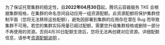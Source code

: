 为了保证托管集群的稳定性，自**2022年04月30日**起，腾讯云容器服务 TKE 会根据集群规格，在集群的命名空间自动应用一组资源配额。此资源配额将保护集群控制平面（您将无法移除这些配额），避免因部署到集群的应用存在潜在 Bug 而导致集群不可用。若您的集群实际用量已超过配额，需要您升级集群规格或删除一部分不再使用的资源。否则4月30日配额生效后，您将无法再创建对应资源。详细配额信息，请参考[资源配额说明](https://cloud.tencent.com/document/product/457/9087#.E8.B5.84.E6.BA.90.E9.99.90.E5.88.B6.E8.AF.B4.E6.98.8E) 。
